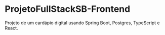# ProjetoFullStackSB-Frontend
Projeto de um cardápio digital usando Spring Boot, Postgres, TypeScript e React.
